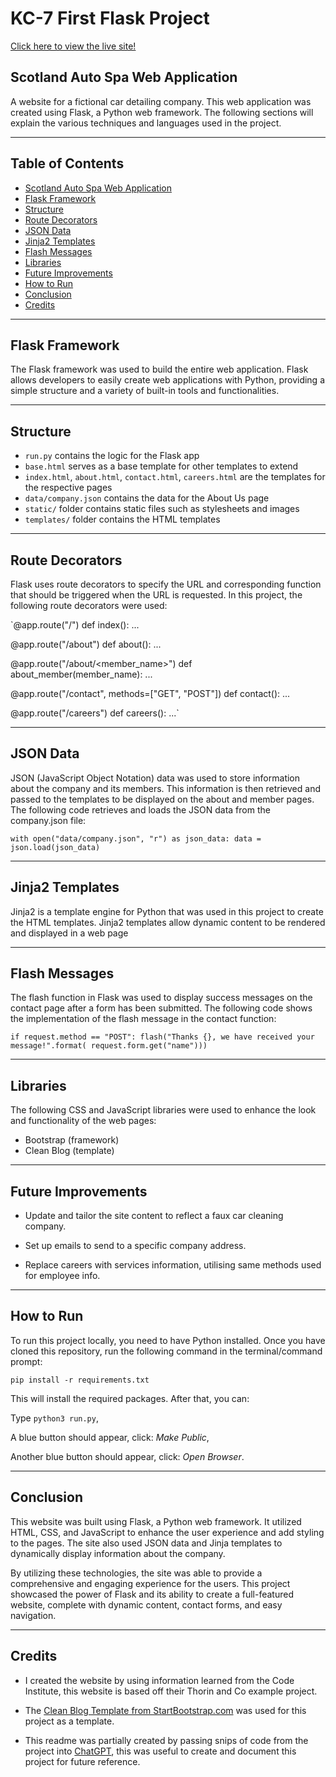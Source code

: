 # KC-7 First Flask Project

[Click here to view the live site!](https://kc-flask-app.herokuapp.com/)

## Scotland Auto Spa Web Application

A website for a fictional car detailing company. This web application was created using Flask, a Python web framework. The following sections will explain the various techniques and languages used in the project.

------

## Table of Contents
- [Scotland Auto Spa Web Application](#scotland-auto-spa-web-application)
- [Flask Framework](#flask-framework)
- [Structure](#structure)
- [Route Decorators](#route-decorators)
- [JSON Data](#json-data)
- [Jinja2 Templates](#jinja2-templates)
- [Flash Messages](#flash-messages)
- [Libraries](#libraries)
- [Future Improvements](#future-improvements)
- [How to Run](#how-to-run)
- [Conclusion](#conclusion)
- [Credits](#credits)


------

## Flask Framework
The Flask framework was used to build the entire web application. Flask allows developers to easily create web applications with Python, providing a simple structure and a variety of built-in tools and functionalities.

------

## Structure
- `run.py` contains the logic for the Flask app
- `base.html` serves as a base template for other templates to extend
- `index.html`, `about.html`, `contact.html`, `careers.html` are the templates for the respective pages
- `data/company.json` contains the data for the About Us page
- `static/` folder contains static files such as stylesheets and images
- `templates/` folder contains the HTML templates

------

## Route Decorators
Flask uses route decorators to specify the URL and corresponding function that should be triggered when the URL is requested. In this project, the following route decorators were used:

  `@app.route("/")
  def index():
  ...

  @app.route("/about")
  def about():
  ...

  @app.route("/about/<member_name>")
  def about_member(member_name):
  ...

  @app.route("/contact", methods=["GET", "POST"])
  def contact():
  ...

  @app.route("/careers")
  def careers():
  ...`

------

## JSON Data
JSON (JavaScript Object Notation) data was used to store information about the company and its members. This information is then retrieved and passed to the templates to be displayed on the about and member pages. The following code retrieves and loads the JSON data from the company.json file:

  `with open("data/company.json", "r") as json_data:
      data = json.load(json_data)`

------

## Jinja2 Templates
Jinja2 is a template engine for Python that was used in this project to create the HTML templates. Jinja2 templates allow dynamic content to be rendered and displayed in a web page

------

## Flash Messages
The flash function in Flask was used to display success messages on the contact page after a form has been submitted. The following code shows the implementation of the flash message in the contact function:

  `if request.method == "POST":
      flash("Thanks {}, we have received your message!".format(
          request.form.get("name")))`

------

## Libraries
The following CSS and JavaScript libraries were used to enhance the look and functionality of the web pages:

- Bootstrap (framework)
- Clean Blog (template)

------

## Future Improvements

- Update and tailor the site content to reflect a faux car cleaning company. 

- Set up emails to send to a specific company address. 

- Replace careers with services information, utilising same methods used for employee info. 

------

## How to Run

To run this project locally, you need to have Python installed. 
Once you have cloned this repository, run the following command in the terminal/command prompt:

  `pip install -r requirements.txt`

This will install the required packages. After that, you can:

Type `python3 run.py`,

A blue button should appear, click: _Make Public_,

Another blue button should appear, click: _Open Browser_.

------

## Conclusion

This website was built using Flask, a Python web framework. It utilized HTML, CSS, and JavaScript to enhance the user experience and add styling to the pages. The site also used JSON data and Jinja templates to dynamically display information about the company. 

By utilizing these technologies, the site was able to provide a comprehensive and engaging experience for the users. This project showcased the power of Flask and its ability to create a full-featured website, complete with dynamic content, contact forms, and easy navigation.

-------

## Credits

- I created the website by using information learned from the Code Institute, this website is based off their Thorin and Co example project. 

- The [Clean Blog Template from StartBootstrap.com](https://startbootstrap.com/previews/clean-blog) was used for this project as a template. 

- This readme was partially created by passing snips of code from the project into [ChatGPT](https://chat.openai.com/chat), this was useful to create and document this project for future reference.

